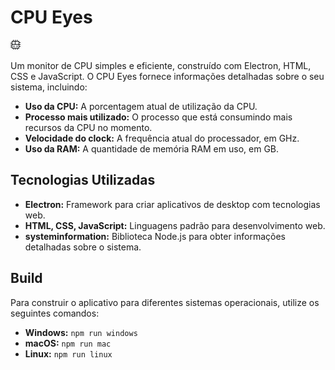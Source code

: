 # CPU Eyes ️‍️

![Logo do CPU Eyes](https://github.com/Cavisc/cpu-eyes/blob/main/assets/cpu_eyes_icon.png)

Um monitor de CPU simples e eficiente, construído com Electron, HTML, CSS e JavaScript. O CPU Eyes fornece informações detalhadas sobre o seu sistema, incluindo:

* **Uso da CPU:** A porcentagem atual de utilização da CPU.
* **Processo mais utilizado:** O processo que está consumindo mais recursos da CPU no momento.
* **Velocidade do clock:** A frequência atual do processador, em GHz.
* **Uso da RAM:** A quantidade de memória RAM em uso, em GB.

## Tecnologias Utilizadas
* **Electron:** Framework para criar aplicativos de desktop com tecnologias web.
* **HTML, CSS, JavaScript:** Linguagens padrão para desenvolvimento web.
* **systeminformation:** Biblioteca Node.js para obter informações detalhadas sobre o sistema.

## Build
Para construir o aplicativo para diferentes sistemas operacionais, utilize os seguintes comandos:

* **Windows:** `npm run windows`
* **macOS:** `npm run mac`
* **Linux:** `npm run linux`

